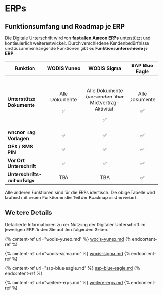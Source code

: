 # ERPs

## Funktionsumfang und Roadmap je ERP

Die Digitale Unterschrift wird von **fast allen Aareon ERPs** unterstützt und kontinuierlich weiterentwickelt. Durch verschiedene Kundenbedürfnisse und zusammenhängende Funktionen gibt es **Funktionsunterschiede je ERP**:

<table><thead><tr><th>Funktion</th><th width="169" align="center">WODIS Yuneo</th><th width="201" align="center">WODIS Sigma</th><th align="center">SAP Blue Eagle</th></tr></thead><tbody><tr><td><strong>Unterstütze Dokumente</strong></td><td align="center"><p>Alle Dokumente</p><p><span data-gb-custom-inline data-tag="emoji" data-code="2705">✅</span></p></td><td align="center"><p><br>Alle Dokumente<br>(versenden über Mietvertrag-Aktivität)</p><p><span data-gb-custom-inline data-tag="emoji" data-code="2705">✅</span></p></td><td align="center"><p>Alle Dokumente</p><p><span data-gb-custom-inline data-tag="emoji" data-code="2705">✅</span></p></td></tr><tr><td><strong>Anchor Tag Vorlagen</strong></td><td align="center"><span data-gb-custom-inline data-tag="emoji" data-code="2705">✅</span></td><td align="center"><span data-gb-custom-inline data-tag="emoji" data-code="2705">✅</span></td><td align="center"><span data-gb-custom-inline data-tag="emoji" data-code="2705">✅</span></td></tr><tr><td><strong>QES / SMS PIN</strong></td><td align="center"><span data-gb-custom-inline data-tag="emoji" data-code="2705">✅</span></td><td align="center"><span data-gb-custom-inline data-tag="emoji" data-code="2705">✅</span></td><td align="center"><span data-gb-custom-inline data-tag="emoji" data-code="2705">✅</span></td></tr><tr><td><strong>Vor Ort Unterschrift</strong></td><td align="center"><span data-gb-custom-inline data-tag="emoji" data-code="2705">✅</span></td><td align="center"><span data-gb-custom-inline data-tag="emoji" data-code="2705">✅</span></td><td align="center"><span data-gb-custom-inline data-tag="emoji" data-code="2705">✅</span></td></tr><tr><td><strong>Unterschrifts-reihenfolge</strong></td><td align="center">TBA</td><td align="center">TBA</td><td align="center"><span data-gb-custom-inline data-tag="emoji" data-code="2705">✅</span></td></tr></tbody></table>

Alle anderen Funktionen sind für die ERPs identisch. Die obige Tabelle wird laufend mit neuen Funktionen die Teil der Roadmap sind erweitert.

## Weitere Details

Detaillierte Informationen zu der Nutzung der Digitalen Unterschrift im jeweiligen ERP finden Sie auf den folgenden Seiten:

{% content-ref url="wodis-yuneo.md" %}
[wodis-yuneo.md](wodis-yuneo.md)
{% endcontent-ref %}

{% content-ref url="wodis-sigma.md" %}
[wodis-sigma.md](wodis-sigma.md)
{% endcontent-ref %}

{% content-ref url="sap-blue-eagle.md" %}
[sap-blue-eagle.md](sap-blue-eagle.md)
{% endcontent-ref %}

{% content-ref url="weitere-erps.md" %}
[weitere-erps.md](weitere-erps.md)
{% endcontent-ref %}
